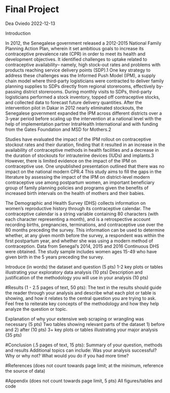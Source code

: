 Final Project
================
Dea Oviedo
2022-12-13

Introduction

In 2012, the Senegalese government released a 2012-2015 National Family
Planning Action Plan, wherein it set ambitious goals to increase its
contraceptive prevalence rate (CPR) in order to meet its health and
development objectives. It identified challenges to uptake related to
contraceptive availability– namely, high stock-out rates and problems
with products reaching service delivery points (SDP).1 One key strategy
to address these challenges was the Informed Push Model (IPM), a supply
chain model where third-party logisticians were contracted to deliver
family planning supplies to SDPs directly from regional storerooms,
effectively by-passing district storerooms. During monthly visits to
SDPs, third-party logisticians performed a stock inventory, topped off
contraceptive stocks, and collected data to forecast future delivery
quantities. After the intervention pilot in Dakar in 2012 nearly
eliminated stockouts, the Senegalese government expanded the IPM across
different districts over a 3-year period before scaling up the
intervention at a national level with the help of implementation partner
IntraHealth International and with funding from the Gates Foundation and
MSD for Mothers.2

Studies have evaluated the impact of the IPM rollout on contraceptive
stockout rates and their duration, finding that it resulted in an
increase in the availability of contraceptive methods in health
facilities and a decrease in the duration of stockouts for intrauterine
devices (IUDs) and implants.3 However, there is limited evidence on the
impact of the IPM on contraceptive use. One unpublished presentation
outlined that there was no impact on the national modern CPR.4 This
study aims to fill the gaps in the literature by assessing the impact of
the IPM on district-level modern contraceptive use among postpartum
women, an important beneficiary group of family planning policies and
programs given the benefits of increased birth intervals on the health
of mothers and their babies.

The Demographic and Health Survey (DHS) collects information on women’s
reproductive history through its contraceptive calendar. The
contraceptive calendar is a string variable containing 80 characters
(with each character representing a month), and is a retrospective
account recording births, pregnancies, terminations, and contraceptive
use over the 80 months preceding the survey. This information can be
used to determine whether, at any given month before the survey, a
respondent was within the first postpartum year, and whether she was
using a modern method of contraception. Data from Senegal’s 2014, 2015
and 2016 Continuous DHS were obtained. The study sample includes women
ages 15-49 who have given birth in the 5 years preceding the survey.

Introduce (in words) the dataset and question (5 pts) 1-2 key plots or
tables illustrating your exploratory data analysis (10 pts) Description
and justification of the methodology you will use in your analysis (10
pts)

\#Results (1 - 2.5 pages of text, 50 pts): The text in the results
should guide the reader through your analysis and describe what each
plot or table is showing, and how it relates to the central question you
are trying to ask. Feel free to reiterate key concepts of the
methodology and how they help analyze the question or topic.

Explanation of why your extensive web scraping or wrangling was
necessary (5 pts) Two tables showing relevant parts of the dataset 1)
before and 2) after (10 pts) 3+ key plots or tables illustrating your
major analysis (35 pts)

\#Conclusion (.5 pages of text, 15 pts): Summary of your question,
methods and results Additional topics can include: Was your analysis
successful? Why or why not? What would you do if you had more time?

\#References (does not count towards page limit; at the minimum,
reference the source of data)

\#Appendix (does not count towards page limit, 5 pts) All figures/tables
and code
